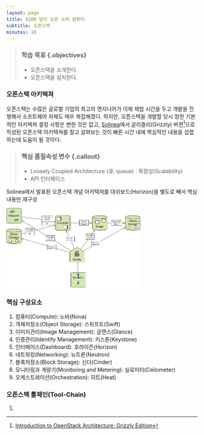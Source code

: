 ```yaml
---
layout: page
title: $100 달러 오픈 슈퍼 컴퓨터
subtitle: 오픈스택
minutes: 10
---
```


> ### 학습 목표 {.objectives}
>
> * 오픈스택을 소개한다.
> * 오픈스택을 설치한다.

### 오픈스택 아키텍쳐

오픈스택는 수많은 글로벌 기업의 최고의 엔지니어가 이제 제법 시간을 두고 개발을 진행해서 소프트웨어 자체도 매우 복잡해졌다. 하지만, 오픈스택을 개발할 당시 정한 기본적인 아키텍쳐 결정 사항은 변한 것은 없고, [Solinea](http://www.solinea.com/)에서 글리즐리(Grizzly) 버젼[^1]으로 작성된 오픈스택 아키텍쳐를 참고 살펴보는 것이 빠른 시간 내에 핵심적인 내용을 섭렵하는데 도움이 될 것이다. 

[^1]: [Introduction to OpenStack Architecture: Grizzly Edition](http://www.solinea.com/blog/openstack-summit-intro-to-openstack-architecture-grizzly-edition)

> ### 핵심 품질속성 변수 {.callout}
> 
> - Loosely Coupled Architecture (큐, queue) : 확장성(Scalability)
> - API 인터페이스

Solinea에서 발표된 오픈스택 개념 아키텍처를 대쉬보드(Horizon)을 별도로 빼서 핵심 내용만 재구성

<img src="fig/openstack-concept-architecture.png" width="70%" />


### 핵심 구성요소

1. 컴퓨터(Compute): 노바(Nova)
1. 객체저장소(Object Storage): 스위프트(Swift)
1. 이미지관리(Image Management): 글랜스(Glance)
1. 인증관리(Identify Management): 키스톤(Keystone)
1. 인터페이스(Dashboard): 호라이즌(Horizon)
1. 네트워킹(Networking): 뉴트론(Neutron)
1. 블록저장소(Block Storage): 신더(Cinder)
1. 모니터링과 계량기(Monitoring and Metering): 실로미터(Ceilometer) 
1. 오케스트레이션(Orchestration): 히트(Heat) 


### 오픈스택 툴체인(Tool-Chain) 

1. 

